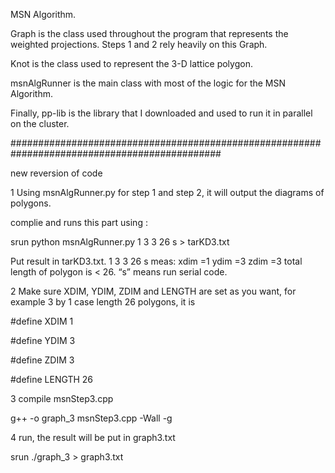MSN Algorithm.

Graph is the class used throughout the program that represents the weighted projections.
Steps 1 and 2 rely heavily on this Graph.

Knot is the class used to represent the 3-D lattice polygon.

msnAlgRunner is the main class with most of the logic for the MSN Algorithm.

Finally, pp-lib is the library that I downloaded and used to run it in parallel on the cluster.

##############################################################################################

new reversion of code 

1 Using msnAlgRunner.py for step 1 and step 2, it will output the diagrams of polygons. 

  complie and runs this part using :
  
  srun python msnAlgRunner.py 1 3 3 26 s > tarKD3.txt
  
  Put result in tarKD3.txt. 1 3 3 26 s meas: xdim =1 ydim =3 zdim =3 total length of polygon is < 26. “s” means run serial code. 
  

2 Make sure XDIM, YDIM, ZDIM and LENGTH are set as you want, for example 3 by 1 case length 26 polygons, it is 

#define XDIM 1

#define YDIM 3

#define ZDIM 3

#define LENGTH 26

3 compile msnStep3.cpp

g++ -o graph_3 msnStep3.cpp -Wall -g

4 run, the result will be put in graph3.txt

srun ./graph_3  > graph3.txt 








